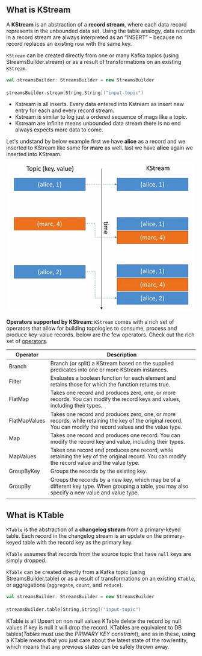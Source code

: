 ## What is KStream

A **KStream** is an abstraction of a **record stream**, where each data record represents in the unbounded data set. Using the table analogy, data records in a record stream are always interpreted as an “INSERT” – because no record replaces an existing row with the same key.

`KStream` can be created directly from one or many Kafka topics (using StreamsBuilder.stream) or as a result of transformations on an existing `KStream`.

```scala
val streamsBuilder: StreamsBuilder = new StreamsBuilder

streamsBuilder.stream[String,String]("input-topic")
```

 - Kstream is all inserts. Every data entered into Kstream as insert new
   entry for each and every record stream.
 - Kstream is similar to log just a ordered sequence of mags like a
   topic.
 - Kstream are infinite means unbounded data stream there is no end always expects more data to come.
 
 
 Let's undstand by below example first we have **alice** as a record and we inserted to KStream like same for **marc** as well. last we have **alice** again we inserted into KStream.
 
   ![kstream](https://github.com/gurditsingh/blog/blob/gh-pages/_screenshots/kstream.jpg?raw=true)
   
**Operators supported by KStream:**
`KStream` comes with a rich set of operators that allow for building topologies to consume, process and produce key-value records. below are the few operators. Check out the rich set of [operators](https://jaceklaskowski.gitbooks.io/mastering-kafka-streams/content/kafka-streams-KStream.html#contract).

| Operator  | Description  |
| ------------ | ------------ |
| Branch  |  Branch (or split) a KStream based on the supplied predicates into one or more KStream instances.  |
| Filter  | Evaluates a boolean function for each element and retains those for which the function returns true.  |
| FlatMap  | Takes one record and produces zero, one, or more records. You can modify the record keys and values, including their types.  |
| FlatMapValues   |  Takes one record and produces zero, one, or more records, while retaining the key of the original record. You can modify the record values and the value type. |
| Map  | Takes one record and produces one record. You can modify the record key and value, including their types.  |
| MapValues  | Takes one record and produces one record, while retaining the key of the original record. You can modify the record value and the value type.  |
| GroupByKey  |  Groups the records by the existing key. |
| GroupBy  |  Groups the records by a new key, which may be of a different key type. When grouping a table, you may also specify a new value and value type. |
|   |   |


## What is KTable

`KTable` is the abstraction of a **changelog stream** from a primary-keyed table. Each record in the changelog stream is an update on the primary-keyed table with the record key as the primary key.

`KTable` assumes that records from the source topic that have `null` keys are simply dropped.

`KTable` can be created directly from a Kafka topic (using StreamsBuilder.table) or as a result of transformations on an existing `KTable`, or aggregations (`aggregate`, `count`, and `reduce`).

```scala
val streamsBuilder: StreamsBuilder = new StreamsBuilder

streamsBuilder.table[String,String]("input-topic")
```

KTable is all Upsert on non null values
KTable delete the record by null values if key is null it will drop the record.
KTables are equivalent to DB tables(_Tables_ must use the _PRIMARY KEY constraint_), and as in these, using a KTable means that you just care about the latest state of the row/entity, which means that any previous states can be safely thrown away.
<!--stackedit_data:
eyJoaXN0b3J5IjpbLTE0MzMzMTgwOTcsLTE2MjA2NjczMjQsLT
IwMjY3OTU3MTMsLTE2ODk5MDg5NTIsNDgyNzYzMjAsMTE4MTMx
NjQxLC0xOTI3MjU3ODcwLDE2MTExMDQxMDUsLTExNDMxNzYwNj
YsMTc1MjMzMDk1NSwtMTM0ODQ4NDg0OSwtMTkyMjAxMDkxNCw0
OTA4NjA2NTYsNzYxOTM4MTcyLC02MjY0NjAwMDQsMTMwMTMyMj
Q0MiwtMTY5Mjc2NzcwLC04NTI4NjE3NDcsMTMyMjYyMTMzMCwx
MzYwNDM0MjVdfQ==
-->